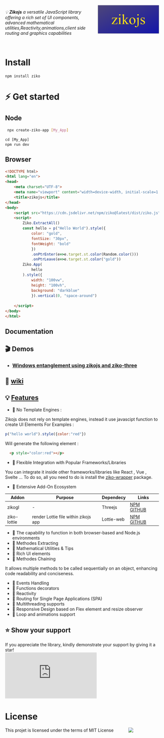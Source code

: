 <img src="docs/assets/zikojs.png" width="200" align="right" alt="zikojs logo">

*💡 **Zikojs** a versatile JavaScript library offering a rich set of UI components, advanced mathematical utilities,Reactivity,animations,client side routing and graphics capabilities* 

<br>

# Install 
```bash
npm install ziko
```
# ⚡ Get started
## Node
 ```bash
  npx create-ziko-app [My_App]
 ```
  ```
  cd [My_App]
  npm run dev
  ```
## Browser
```html
<!DOCTYPE html>
<html lang="en">
<head>
    <meta charset="UTF-8">
    <meta name="viewport" content="width=device-width, initial-scale=1.0">
    <title>zikojs</title>
</head>
<body>
    <script src="https://cdn.jsdelivr.net/npm/ziko@latest/dist/ziko.js"></script>
    <script>
        Ziko.ExtractAll()
        const hello = p("Hello World").style({
            color: "gold",
            fontSize: "30px",
            fontWeight: "bold"
            })
            .onPtrEnter(e=>e.target.st.color(Random.color()))
            .onPtrLeave(e=>e.target.st.color("gold"))
        Ziko.App(
            hello
        ).style({
            width: "100vw",
            height: "100vh",
            background: "darkblue"
            }).vertical(0, "space-around")
        
    </script>
</body>
</html>
```
## Documentation
## 🎬 Demos 
- ### [  Windows entanglement using zikojs and ziko-three ](https://www.linkedin.com/feed/update/urn:li:activity:7144023650394918913/) 

## 📃 [wiki](https://github.com/zakarialaoui10/ziko.js/wiki)

## 💡 [Features]()
- 🔰 No Template Engines :

Zikojs does not rely on template engines, instead it use javascipt function to create UI Elements
  For Examples :
  ```js
  p("hello world").style({color:"red"})
  ```
  Will generate the following element :
  ```html
    <p style="color:red"></p>
  ```
- 🔰 Flexible Integration with Popular Frameworks/Libraries

You can integrate it inside other frameworks/libraries like React , Vue , Svelte ... To do so, all you need to do is install the [ziko-wrapper](https://www.npmjs.com/package/ziko-wrapper) package.
- 🔰 Extensive Add-On Ecosystem

|Addon|Purpose|Dependecy|Links|
|-|-|-|-|
|zikogl|-|Threejs|[NPM](https://www.npmjs.com/package/zikogl) [GITHUB](https://github.com/zakarialaoui10/zikogl/)|
|ziko-lottie|render Lottie file within zikojs app|Lottie-web|[NPM](https://www.npmjs.com/package/ziko-lottie) [GITHUB](https://github.com/zakarialaoui10/ziko-lottie/)|
- 🔰 The capability to function in both browser-based and Node.js environments
- 🔰 Methodes Extracting
- 🔰 Mathematical Utilities & Tips
- 🔰 Rich UI elements
- 🔰 Methodes Chaining

It allows multiple methods to be called sequentially on an object, enhancing code readability and conciseness.
- 🔰 Events Handling
- 🔰 Functions decorators
- 🔰 Reactivity
- 🔰 Routing for Single Page Applications (SPA)
- 🔰 Multithreading supports
- 🔰 Responsive Design based on Flex element and resize observer
- 🔰 Loop and animations support

## ⭐️ Show your support <a name="support"></a>

If you appreciate the library, kindly demonstrate your support by giving it a star!<br>
[![Star](https://img.shields.io/github/stars/zakarialaoui10/ziko.js?style=social)](https://github.com/zakarialaoui10/ziko.js)
<!--## Financial support-->
# License 
This projet is licensed under the terms of MIT License 
<img src="https://img.shields.io/github/license/zakarialaoui10/zikojs?color=rgb%2820%2C21%2C169%29" width="100" align="right">

 






